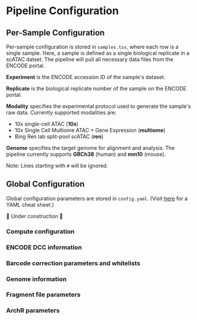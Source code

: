 # Pipeline Configuration

## Per-Sample Configuration

Per-sample configuration is stored in `samples.tsv`, where each row is a single sample. Here, a sample is defined as a single biological replicate in a scATAC datset. The pipeline will pull all necessary data files from the ENCODE portal.

**Experiment** is the ENCODE accession ID of the sample's dataset.

**Replicate** is the biological replicate number of the sample on the ENCODE portal.

**Modality** specifies the experimental protocol used to generate the sample's raw data. Currently supported modalities are:
- 10x single-cell ATAC (**10x**)
- 10x Single Cell Multiome ATAC + Gene Expression (**multiome**)
- Bing Ren lab split-pool scATAC (**ren**)

**Genome** specifies the target genome for alignment and analysis. The pipeline currently supports **GRCh38** (human) and **mm10** (mouse).

Note: Lines starting with `#` will be ignored.

## Global Configuration

Global configuration parameters are stored in `config.yaml`. (Visit [here](https://quickref.me/yaml) for a YAML cheat sheet.)

🚧 Under construction 🚧

### Compute configuration

### ENCODE DCC information

### Barcode correction parameters and whitelists

### Genome information

### Fragment file parameters

### ArchR parameters
